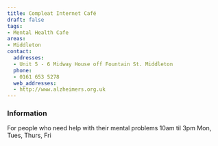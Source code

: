 ```yaml
---
title: Compleat Internet Café
draft: false
tags:
- Mental Health Cafe
areas:
- Middleton
contact:
  addresses:
  - Unit 5 - 6 Midway House off Fountain St. Middleton
  phone:
  - 0161 653 5278
  web_addresses:
  - http://www.alzheimers.org.uk
---
```


### Information
For people who need help with their mental problems
10am til 3pm  Mon, Tues, Thurs, Fri